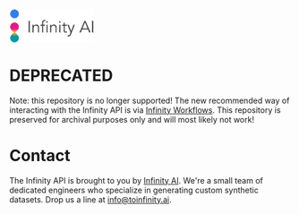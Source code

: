 <p align="left">
  <img src="doc/logo.png" width="30%">
</p>

# DEPRECATED
Note: this repository is no longer supported! The new recommended way of interacting with the Infinity API is via [Infinity Workflows](https://github.com/toinfinityai/infinity-workflows). This repository is preserved for archival purposes only and will most likely not work!


# Contact
The Infinity API is brought to you by [Infinity AI](https://infinity.ai/). We're a small team of dedicated engineers who specialize in generating custom synthetic datasets. Drop us a line at [info@toinfinity.ai](mailto:info@infinity.ai).
